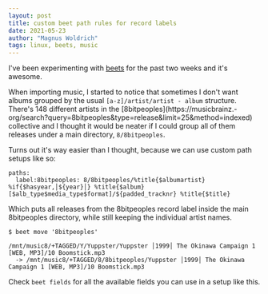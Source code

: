 ```yaml
---
layout: post
title: custom beet path rules for record labels
date: 2021-05-23
author: "Magnus Woldrich"
tags: linux, beets, music
---
```


I've been experimenting with
[beets](https://beets.readthedocs.io/en/latest/index.html) for the past
two weeks and it's awesome. 

When importing music, I started to notice that sometimes I don't want
albums grouped by the usual ```[a-z]/artist/artist - album``` structure.
There's 148 different artists in the [8bitpeoples](https://musicbrainz.-
org/search?query=8bitpeoples&type=release&limit=25&method=indexed)
collective and I thought it would be neater if I could group all of them
releases under a main directory, ```8/8bitpeoples```.

Turns out it's way easier than I thought, because we can use custom path
setups like so:

```
paths:
  label:8bitpeoples: 8/8bitpeoples/%title{$albumartist} %if{$hasyear,│${year}│} %title{$album} [$alb_type$media_type$format]/${padded_tracknr} %title{$title}
```

Which puts all releases from the 8bitpeoples record label inside the
main 8bitpeoples directory, while still keeping the individual
artist names.

```
$ beet move '8bitpeoples'

/mnt/music8/+TAGGED/Y/Yuppster/Yuppster │1999│ The Okinawa Campaign 1 [WEB, MP3]/10 Boomstick.mp3
  -> /mnt/music8/+TAGGED/8/8bitpeoples/Yuppster │1999│ The Okinawa Campaign 1 [WEB, MP3]/10 Boomstick.mp3

```


Check ```beet fields``` for all the available fields you can use in a
setup like this.
